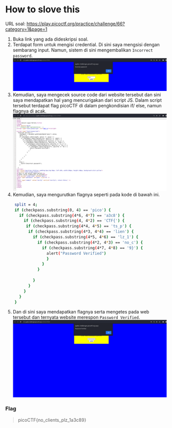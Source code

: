 # How to slove this

URL soal: https://play.picoctf.org/practice/challenge/66?category=1&page=1

1. Buka link yang ada dideskripsi soal.
2. Terdapat form untuk mengisi credential. Di sini saya mengsisi dengan sembarang input. Namun, sistem di sini mengembalikan `Incorrect password`. <br>
![gambar01](images/gambar01_WeExploit_09.png)
3. Kemudian, saya mengecek source code dari website tersebut dan sini saya mendapatkan hal yang mencurigakan dari script JS. Dalam script tersebut terdapat flag picoCTF di dalam pengkondisian if/ else, namun flagnya di acak. <br>
![gambar02](images/gambar02_WeExploit_09.png)
4. Kemudian, saya mengurutkan flagnya seperti pada kode di bawah ini. <br>
```bash
    split = 4;
    if (checkpass.substring(0, 4) == 'pico') {                          0 , 4   -
      if (checkpass.substring(4*6, 4*7) == 'a3c8') {                    24, 28  -
        if (checkpass.substring(4, 4*2) == 'CTF{') {                    4 , 8   -
         if (checkpass.substring(4*4, 4*5) == 'ts_p') {                 16, 20  -
          if (checkpass.substring(4*3, 4*4) == 'lien') {                12, 16  -
            if (checkpass.substring(4*5, 4*6) == 'lz_1') {              20, 24  -
              if (checkpass.substring(4*2, 4*3) == 'no_c') {            8 , 12  -
                if (checkpass.substring(4*7, 4*8) == '9}') {            28, 32
                  alert("Password Verified")
                  }
                }
              }
      
            }
          }
        }
      }
    }
```
5. Dan di sini saya mendapatkan flagnya serta mengetes pada web tersebut dan ternyata website merespon `Password Verified`. <br>
![gambar03](images/gambar03_WeExploit_09.png)


### Flag
>picoCTF{no_clients_plz_1a3c89}


